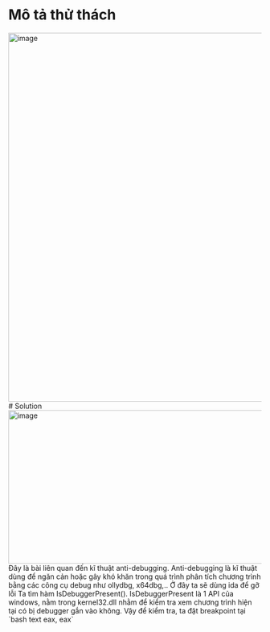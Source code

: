 # Mô tả thử thách
<img width="960" height="733" alt="image" src="https://github.com/user-attachments/assets/b1267f28-db20-4ace-8d6f-531988c99210" />
# Solution
<img width="1060" height="305" alt="image" src="https://github.com/user-attachments/assets/529324d3-1913-4243-aa43-0445b20162e0" />
Đây là bài liên quan đến kĩ thuật anti-debugging. Anti-debugging là kĩ thuật dùng để ngăn cản hoặc gây khó khăn trong quá trình phân tích chương trình bằng các công cụ debug như ollydbg, x64dbg,..
Ở đây ta sẽ dùng ida để gỡ lỗi
Ta tìm hàm IsDebuggerPresent(). IsDebuggerPresent là 1 API của windows, nằm trong kernel32.dll nhằm để kiểm tra xem chương trình hiện tại có bị debugger gắn vào không. Vậy để kiểm tra, ta đặt breakpoint tại `bash text  eax, eax`

